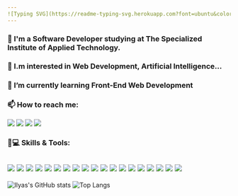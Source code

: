 ```yaml
---
![Typing SVG](https://readme-typing-svg.herokuapp.com?font=ubuntu&color=29A788&size=25&center=true&vCenter=true&lines=Hello+World;My+name+is+Ilyas;Software+developer;Self-taught+UI/UX+Designer;Always+learning+new+things;Welcome+to+my+profile)
---
```

### 👋 I'm a Software Developer studying at The Specialized Institute of Applied Technology.
### 👀 I.m interested in Web Development, Artificial Intelligence...
### 🌱 I’m currently learning Front-End Web Development
### 📫 How to reach me:
[![](https://img.shields.io/badge/Instagram-E4405F?style=for-the-badge&logo=instagram&logoColor=white)](https://www.instagram.com/ilyasbelaoud/)
[![](https://img.shields.io/badge/Twitter-1DA1F2?style=for-the-badge&logo=twitter&logoColor=white)](https://twitter.com/ilyasbelaoud)
[![](https://img.shields.io/badge/Facebook-1877F2?style=for-the-badge&logo=facebook&logoColor=white)](https://www.facebook.com/ilyasbelaoud/)
[![](https://img.shields.io/badge/GitHub-100000?style=for-the-badge&logo=github&logoColor=white)](https://github.com/ilyasbelaoud/)
### 🚀💻 Skills & Tools:
[![](https://img.shields.io/badge/Python-3776AB?style=for-the-badge&logo=python&logoColor=white)](#README)
[![](https://img.shields.io/badge/HTML5-E34F26?style=for-the-badge&logo=html5&logoColor=white)](#README)
[![](https://img.shields.io/badge/CSS3-1572B6?style=for-the-badge&logo=css3&logoColor=white)](#README)
[![](https://img.shields.io/badge/JavaScript-323330?style=for-the-badge&logo=javascript&logoColor=F7DF1E)](#README)
[![](https://img.shields.io/badge/C%23-239120?style=for-the-badge&logo=c-sharp&logoColor=white)](#README)
[![](https://img.shields.io/badge/.NET-5C2D91?style=for-the-badge&logo=dot-net&logoColor=white)](#README)
[![](https://img.shields.io/badge/Git-F05032?style=for-the-badge&logo=git&logoColor=white)](#README)
[![](https://img.shields.io/badge/PowerShell-5391FE?style=for-the-badge&logo=PowerShell&logoColor=white)](#README)
[![](https://img.shields.io/badge/Windows-0078D6?style=for-the-badge&logo=windows&logoColor=white)](#README)
[![](https://img.shields.io/badge/Ubuntu-E95420?style=for-the-badge&logo=ubuntu&logoColor=white)](#README)
[![](https://img.shields.io/badge/Notion-%23010101?style=for-the-badge&logo=notion&logoColor=white)](#README)
[![](https://img.shields.io/badge/Kali_Linux-557C94?style=for-the-badge&logo=kali-linux&logoColor=white)](#README)
[![](https://img.shields.io/badge/Android-3DDC84?style=for-the-badge&logo=android&logoColor=white)](#README)
[![](https://img.shields.io/badge/GitHub-100000?style=for-the-badge&logo=github&logoColor=white)](#README)
[![](https://img.shields.io/badge/Visual_Studio_Code-0078D4?style=for-the-badge&logo=visual%20studio%20code&logoColor=white)](#README)
[![](https://img.shields.io/badge/Visual_Studio_2019-5C2D91?style=for-the-badge&logo=visual%20studio&logoColor=white)](#README)
[![](https://img.shields.io/badge/pycharm-143?style=for-the-badge&logo=pycharm&logoColor=black&color=black&labelColor=green)](#README)
[![](https://img.shields.io/badge/Notepad++-90E59A.svg?style=for-the-badge&logo=notepad%2B%2B&logoColor=black)](#README)
[![](https://img.shields.io/badge/Adobe%20Photoshop-31A8FF?style=for-the-badge&logo=Adobe%20Photoshop&logoColor=black)](#README)
-----
![Ilyas's GitHub stats](https://github-readme-stats.vercel.app/api?username=ilyasbelaoud&show_icons=true&theme=gotham&hide_border=true)
![Top Langs](https://github-readme-stats.vercel.app/api/top-langs/?username=ilyasbelaoud&layout=compact&theme=gotham&hide_border=true)
